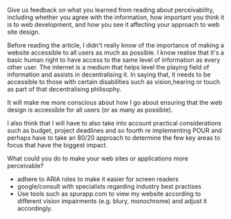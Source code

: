 Give us feedback on what you learned from reading about perceivability, including whether you agree with the information, how important you think it is to web development, and how you see it affecting your approach to web site design. 

Before reading the article, I didn't really know of the importance of making a website accessible to all users as much as possible.  I know realise that it's a basic human right to have access to the same level of information as every other user.  The internet is a medium that helps level the playing field of information and assists in decentralising it.  In saying that, it needs to be accessible to those with certain disabilities such as vision,hearing or touch as part of that decentralising philisophy.


It will make me more conscious about how I go about ensuring that the web design is accessible for all users (or as many as possible).  

I also think that I will have to also take into account practical considerations such as budget, project deadlines and so fourth re implementing POUR and perhaps have to take an 80/20 approach to determine the few key areas to focus that have the biggest impact.




What could you do to make your web sites or applications more perceivable?

- adhere to ARIA roles to make it easier for screen readers 
- google/consult with specialists regarding industry best practises
- Use tools such as spurapp.com to view my website according to different vision impairments (e.g. blury, monochrome) and adjust it accordingly.